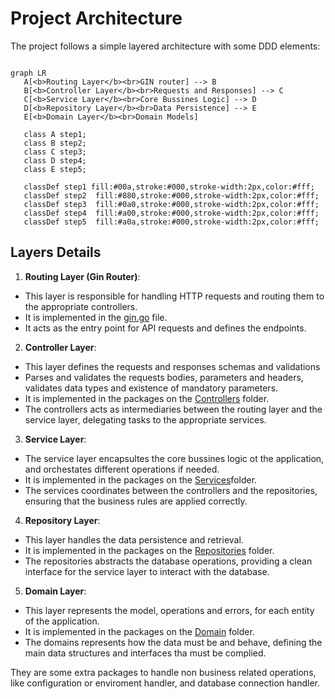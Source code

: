 # Project Architecture

The project follows a simple layered architecture with some DDD elements:

```mermaid

graph LR
   A[<b>Routing Layer</b><br>GIN router] --> B
   B[<b>Controller Layer</b><br>Requests and Responses] --> C
   C[<b>Service Layer</b><br>Core Bussines Logic] --> D
   D[<b>Repository Layer</b><br>Data Persistence] --> E
   E[<b>Domain Layer</b><br>Domain Models]

   class A step1;
   class B step2;
   class C step3;
   class D step4;
   class E step5;

   classDef step1 fill:#00a,stroke:#000,stroke-width:2px,color:#fff;
   classDef step2  fill:#880,stroke:#000,stroke-width:2px,color:#fff;
   classDef step3  fill:#0a0,stroke:#000,stroke-width:2px,color:#fff;
   classDef step4  fill:#a00,stroke:#000,stroke-width:2px,color:#fff;
   classDef step5  fill:#a0a,stroke:#000,stroke-width:2px,color:#fff;

```

## Layers Details

1. **Routing Layer (Gin Router)**:
  - This layer is responsible for handling HTTP requests and routing them to the appropriate controllers.
  - It is implemented in the [gin.go](internal/infrastructure/router/gin.go) file.
  - It acts as the entry point for API requests and defines the endpoints.

2. **Controller Layer**:
  - This layer defines the requests and responses schemas and validations
  - Parses and validates the requests bodies, parameters and headers, validates data types and existence of mandatory parameters.
  - It is implemented in the packages on the [Controllers](internal/interfaces/controllers/) folder.
  - The controllers acts as intermediaries between the routing layer and the service layer, delegating tasks to the appropriate services.

3. **Service Layer**:
  - The service layer encapsultes the core bussines logic ot the application, and orchestates different operations if needed.
  - It is implemented in the packages on the [Services](internal/services/)folder.
  - The services coordinates between the controllers and the repositories, ensuring that the business rules are applied correctly.

4. **Repository Layer**:
  - This layer handles the data persistence and retrieval.
  - It is implemented in the packages on the [Repositories](internal/infrastructure/repositories/) folder.
  - The repositories abstracts the database operations, providing a clean interface for the service layer to interact with the database.

5. **Domain Layer**:
  - This layer represents the model, operations and errors, for each entity of the application.
  - It is implemented in the packages on the [Domain](internal/domain/) folder.
  - The domains represents how the data must be and behave, defining the main data structures and interfaces tha must be complied.

They are some extra packages to handle non business related operations, like configuration or enviroment handler, and database connection handler.